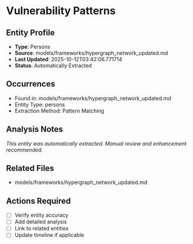 # Vulnerability Patterns

## Entity Profile
- **Type**: Persons
- **Source**: models/frameworks/hypergraph_network_updated.md
- **Last Updated**: 2025-10-12T03:42:06.771714
- **Status**: Automatically Extracted

## Occurrences
- Found in: models/frameworks/hypergraph_network_updated.md
- Entity Type: persons
- Extraction Method: Pattern Matching

## Analysis Notes
*This entity was automatically extracted. Manual review and enhancement recommended.*

## Related Files
- models/frameworks/hypergraph_network_updated.md

## Actions Required
- [ ] Verify entity accuracy
- [ ] Add detailed analysis
- [ ] Link to related entities
- [ ] Update timeline if applicable
